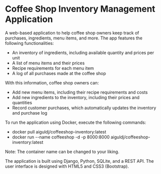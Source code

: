 # Coffee Shop Inventory Management Application

A web-based application to help coffee shop owners keep track of purchases, ingredients, menu items, and more. 
The app features the following functionalities:

- An inventory of ingredients, including available quantity and prices per unit
- A list of menu items and their prices
- Recipe requirements for each menu item
- A log of all purchases made at the coffee shop

With this information, coffee shop owners can:

- Add new menu items, including their recipe requirements and costs
- Add new ingredients to the inventory, including their prices and quantities
- Record customer purchases, which automatically updates the inventory and purchase log

To run the application using Docker, execute the following commands:

- docker pull aiguldj/coffeeshop-inventory:latest
- docker run --name coffeeshop -d -p 8000:8000 aiguldj/coffeeshop-inventory:latest

Note: The container name can be changed to your liking.

The application is built using Django, Python, SQLite, and a REST API. The user interface is designed with HTML5 and CSS3 (Bootstrap).
